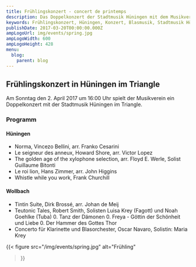 ```yaml
---
title: Frühlingskonzert - concert de printemps
description: Das Doppelkonzert der Stadtmusik Hüningen mit dem Musikverein Wollbach
keywords: Frühlingskonzert, Hüningen, Konzert, Blasmusik, Stadtmusik Hüningen, Huningue, Doppelkonzert
publishDate: 2017-03-20T00:00:00.000Z
ampLogoUrl: img/events/spring.jpg
ampLogoWidth: 600
ampLogoHeight: 428
menu:
  blog:
    parent: blog
---
```


## Frühlingskonzert in Hüningen im Triangle
Am Sonntag den 2. April 2017 um 16:00 Uhr spielt der Musikverein ein
Doppelkonzert mit der Stadtmusik Hüningen im Triangle.

### Programm
#### Hüningen
- Norma, Vincezo Bellini, arr. Franko Cesarini
- Le seigneur des anneux, Howard Shore, arr. Victor Lopez
- The golden age of the xylophone selection, arr. Floyd E. Werle, Solist Guillaume Bitonti
- Le roi lion, Hans Zimmer, arr. John Higgins
- Whistle while you work, Frank Churchill

#### Wollbach
- Tintin Suite, Dirk Brossé, arr. Johan de Meij
- Teutonic Tales, Robert Smith, Solisten Luisa Krey (Fagott) und Noah Goehlke (Tuba)
  0. Tanz der Dämonen
  0. Freya - Göttin der Schönheit und Liebe
  0. Der Hammer des Gottes Thor
- Concerto für Klarinette und Blasorchester, Oscar Navaro, Solistin: Maria Krey

{{< figure src="/img/events/spring.jpg"
           alt="Frühling"
>}}
